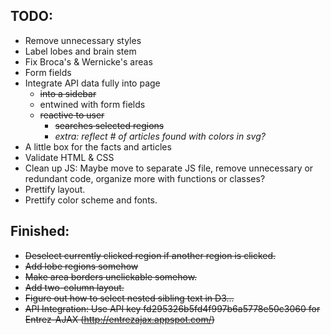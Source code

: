 TODO:
---------
 
- Remove unnecessary styles
- Label lobes and brain stem
- Fix Broca's & Wernicke's areas
- Form fields
- Integrate API data fully into page
    + ~~into a sidebar~~
    + entwined with form fields
    + ~~reactive to user~~
        * ~~searches selected regions~~
        * _extra: reflect # of articles found with colors in svg?_
- A little box for the facts and articles
- Validate HTML & CSS
- Clean up JS: Maybe move to separate JS file, remove unnecessary or redundant code, organize more with functions or classes?
- Prettify layout.
- Prettify color scheme and fonts.

Finished:
------------

- ~~Deselect currently clicked region if another region is clicked.~~
- ~~Add lobe regions somehow~~
- ~~Make area borders unclickable somehow.~~
- ~~Add two-column layout.~~
- ~~Figure out how to select nested sibling text in D3...~~
- ~~API Integration: Use API key fd295326b5fd4f997b6a5778e50c3060 for Entrez-AJAX (http://entrezajax.appspot.com/)~~
